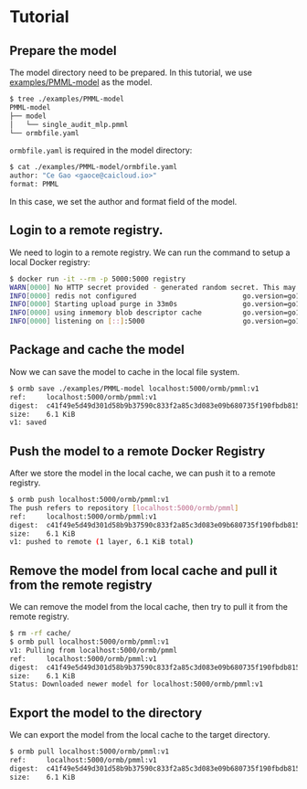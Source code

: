 # Tutorial

## Prepare the model

The model directory need to be prepared. In this tutorial, we use [examples/PMML-model](../examples/PMML-model) as the model.

```bash
$ tree ./examples/PMML-model
PMML-model
├── model
│   └── single_audit_mlp.pmml
└── ormbfile.yaml
```

`ormbfile.yaml` is required in the model directory:

```bash
$ cat ./examples/PMML-model/ormbfile.yaml
author: "Ce Gao <gaoce@caicloud.io>"
format: PMML
```

In this case, we set the author and format field of the model.

## Login to a remote registry.

We need to login to a remote registry. We can run the command to setup a local Docker registry:

```bash
$ docker run -it --rm -p 5000:5000 registry
WARN[0000] No HTTP secret provided - generated random secret. This may cause problems with uploads if multiple registries are behind a load-balancer. To provide a shared secret, fill in http.secret in the configuration file or set the REGISTRY_HTTP_SECRET environment variable.  go.version=go1.11.2 instance.id=3a703617-a91b-4735-a4f2-43bf7c80f027 service=registry version=v2.7.1
INFO[0000] redis not configured                          go.version=go1.11.2 instance.id=3a703617-a91b-4735-a4f2-43bf7c80f027 service=registry version=v2.7.1
INFO[0000] Starting upload purge in 33m0s                go.version=go1.11.2 instance.id=3a703617-a91b-4735-a4f2-43bf7c80f027 service=registry version=v2.7.1
INFO[0000] using inmemory blob descriptor cache          go.version=go1.11.2 instance.id=3a703617-a91b-4735-a4f2-43bf7c80f027 service=registry version=v2.7.1
INFO[0000] listening on [::]:5000                        go.version=go1.11.2 instance.id=3a703617-a91b-4735-a4f2-43bf7c80f027 service=registry version=v2.7.1
```

## Package and cache the model

Now we can save the model to cache in the local file system.

```bash
$ ormb save ./examples/PMML-model localhost:5000/ormb/pmml:v1
ref:     localhost:5000/ormb/pmml:v1
digest:  c41f49e5d49d301d58b9b37590c833f2a85c3d083e09b680735f190fbdb8158a
size:    6.1 KiB
v1: saved
```

## Push the model to a remote Docker Registry

After we store the model in the local cache, we can push it to a remote registry.

```bash
$ ormb push localhost:5000/ormb/pmml:v1
The push refers to repository [localhost:5000/ormb/pmml]
ref:     localhost:5000/ormb/pmml:v1
digest:  c41f49e5d49d301d58b9b37590c833f2a85c3d083e09b680735f190fbdb8158a
size:    6.1 KiB
v1: pushed to remote (1 layer, 6.1 KiB total)
```

## Remove the model from local cache and pull it from the remote registry

We can remove the model from the local cache, then try to pull it from the remote registry.

```bash
$ rm -rf cache/
$ ormb pull localhost:5000/ormb/pmml:v1
v1: Pulling from localhost:5000/ormb/pmml
ref:     localhost:5000/ormb/pmml:v1
digest:  c41f49e5d49d301d58b9b37590c833f2a85c3d083e09b680735f190fbdb8158a
size:    6.1 KiB
Status: Downloaded newer model for localhost:5000/ormb/pmml:v1
```

## Export the model to the directory

We can export the model from the local cache to the target directory.

```bash
$ ormb pull localhost:5000/ormb/pmml:v1
ref:     localhost:5000/ormb/pmml:v1
digest:  c41f49e5d49d301d58b9b37590c833f2a85c3d083e09b680735f190fbdb8158a
size:    6.1 KiB
```
